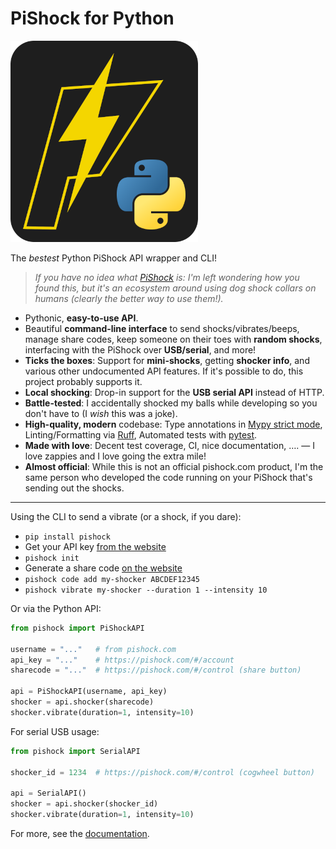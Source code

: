 # PiShock for Python

![Python PiShock Logo](docs/_static/logo.png)

The *bestest* Python PiShock API wrapper and CLI!

> *If you have no idea what [PiShock](https://pishock.com/#/?campaign=zerario) is: I'm left wondering how you found this, but it's an ecosystem around using dog shock collars on humans (clearly the better way to use them!).*

- Pythonic, **easy-to-use API**.
- Beautiful **command-line interface** to send shocks/vibrates/beeps, manage share codes, keep someone on their toes with **random shocks**, interfacing with the PiShock over **USB/serial**, and more!
- **Ticks the boxes**: Support for **mini-shocks**, getting **shocker info**, and various other undocumented API features. If it's possible to do, this project probably supports it.
- **Local shocking**: Drop-in support for the **USB serial API** instead of HTTP.
- **Battle-tested**: I accidentally shocked my balls while developing so you don't have to (I *wish* this was a joke).
- **High-quality, modern** codebase: Type annotations in [Mypy strict mode](https://mypy.readthedocs.io/en/stable/), Linting/Formatting via [Ruff](https://docs.astral.sh/ruff/), Automated tests with [pytest](https://docs.pytest.org/).
- **Made with love**: Decent test coverage, CI, nice documentation, …. — I love zappies and I love going the extra mile!
- **Almost official**: While this is not an official pishock.com product, I'm the same person who developed the code running on your PiShock that's sending out the shocks.

---

Using the CLI to send a vibrate (or a shock, if you dare):

- `pip install pishock`
- Get your API key [from the website](https://pishock.com/#/account)
- `pishock init`
- Generate a share code [on the website](https://pishock.com/#/control)
- `pishock code add my-shocker ABCDEF12345`
- `pishock vibrate my-shocker --duration 1 --intensity 10`

Or via the Python API:

```python
from pishock import PiShockAPI

username = "..."   # from pishock.com
api_key = "..."    # https://pishock.com/#/account
sharecode = "..."  # https://pishock.com/#/control (share button)

api = PiShockAPI(username, api_key)
shocker = api.shocker(sharecode)
shocker.vibrate(duration=1, intensity=10)
```

For serial USB usage:

```python
from pishock import SerialAPI

shocker_id = 1234  # https://pishock.com/#/control (cogwheel button)

api = SerialAPI()
shocker = api.shocker(shocker_id)
shocker.vibrate(duration=1, intensity=10)
```

For more, see the [documentation](https://python-pishock.readthedocs.io/#full-documentation).
